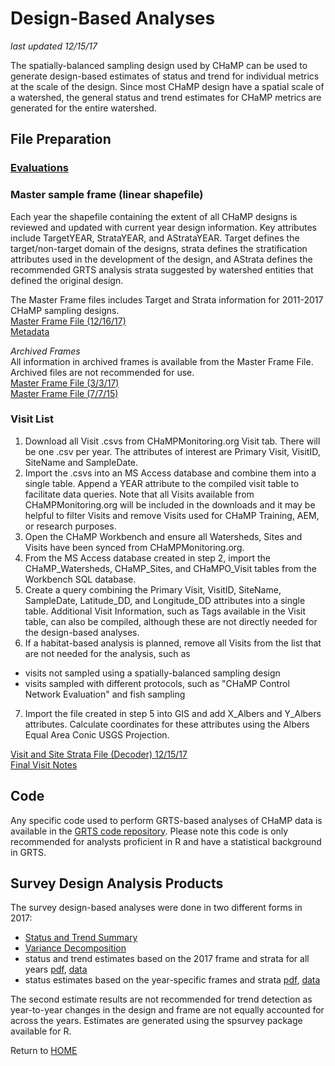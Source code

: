 

# Design-Based Analyses
*last updated 12/15/17* 

The spatially-balanced sampling design used by CHaMP can be used to generate design-based estimates of status and trend for individual metrics at the scale of the design. Since most CHaMP design have a spatial scale of a watershed, the general status and trend estimates for CHaMP metrics are generated for the entire watershed.  

## File Preparation

### [Evaluations](Design_Evaluations.md)

### Master sample frame (linear shapefile)
Each year the shapefile containing the extent of all CHaMP designs is reviewed and updated with current year design information.  Key attributes include TargetYEAR, StrataYEAR, and AStrataYEAR. Target defines the target/non-target domain of the designs, strata defines the stratification attributes used in the development of the design, and AStrata defines the recommended GRTS analysis strata suggested by watershed entities that defined the original design.  

The Master Frame files includes Target and Strata information for 2011-2017 CHaMP sampling designs.  
[Master Frame File (12/16/17)](https://www.dropbox.com/s/jm39n90abgx1t8h/MasterFrame_20171216.zip?dl=0)  
[Metadata](https://www.dropbox.com/s/x03szgqbx8qzvam/FrameMetadata_20171216.xlsx?dl=0)

*Archived Frames*  
All information in archived frames is available from the Master Frame File. Archived files are not recommended for use.  
[Master Frame File (3/3/17)](https://www.dropbox.com/s/ykzij6bfvorqg2k/CHaMP_Frames_All_20170303.zip?dl=0)  
[Master Frame File (7/7/15)](https://www.dropbox.com/s/6dtyi71lexixqrx/CHaMP_Frames_All_20150707.zip?dl=0)  

### Visit List
1. Download all Visit .csvs from CHaMPMonitoring.org Visit tab. There will be one .csv per year. The attributes of interest are Primary Visit, VisitID, SiteName and SampleDate. 
2. Import the .csvs into an MS Access database and combine them into a single table. Append a YEAR attribute to the compiled visit table to facilitate data queries. Note that all Visits available from CHaMPMonitoring.org will be included in the downloads and it may be helpful to filter Visits and remove Visits used for CHaMP Training, AEM, or research purposes.
3. Open the CHaMP Workbench and ensure all Watersheds, Sites and Visits have been synced from CHaMPMonitoring.org.
4. From the MS Access database created in step 2, import the CHaMP_Watersheds, CHaMP_Sites, and CHaMPO_Visit tables from the Workbench SQL database.  
5. Create a query combining the Primary Visit, VisitID, SiteName, SampleDate, Latitude_DD, and Longitude_DD attributes into a single table. Additional Visit Information, such as Tags available in the Visit table, can also be compiled, although these are not directly needed for the design-based analyses.
6. If a habitat-based analysis is planned, remove all Visits from the list that are not needed for the analysis, such as
* visits not sampled using a spatially-balanced sampling design
* visits sampled with different protocols, such as "CHaMP Control Network Evaluation" and fish sampling
7. Import the file created in step 5 into GIS and add X_Albers and Y_Albers attributes.  Calculate coordinates for these attributes using the Albers Equal Area Conic USGS Projection.

[Visit and Site Strata File (Decoder) 12/15/17](https://www.dropbox.com/s/98g9cv839lbllfo/CHaMP_Visits_Decoder_20171215.xlsx?dl=0)  
[Final Visit Notes](https://docs.google.com/spreadsheets/d/1OPYQjjWmyjCrZo35BWjmRJP82Widy9DHxiyym-6iqdg/edit?usp=sharing)

## Code  
Any specific code used to perform GRTS-based analyses of CHaMP data is available in the [GRTS code repository](https://southforkresearch.github.io/CHaMP-Status-and-Trend-Roll-Ups/). Please note this code is only recommended for analysts proficient in R and have a statistical background in GRTS.  

## Survey Design Analysis Products

The survey design-based analyses were done in two different forms in 2017: 
* [Status and Trend Summary](https://www.dropbox.com/s/xw2g5ngojuideln/CHaMP%20Metric%20Status%20and%20Trend%202011_2017.pdf?dl=0)
* [Variance Decomposition](https://www.dropbox.com/s/fubr0xn118n24dx/CHaMP%20Variance%20Decomposition_All%20CHaMP%20Metrics.jpg?dl=0)
* status and trend estimates based on the 2017 frame and strata for all years [pdf](https://www.dropbox.com/s/ix14rmf95s31grg/2011-2017%20CHaMP%20Status%20and%20Trend_2017Frame.pdf?dl=0), [data](https://www.dropbox.com/s/pild63rwqc9j1tq/2011-2017%20CHaMP%20Status%20and%20Trend_2017SameFrame.csv?dl=0)  
* status estimates based on the year-specific frames and strata [pdf](https://www.dropbox.com/s/di6iryfe5jhoodv/2011_2017_CHaMP_Status_and_Trend.pdf?dl=0), [data](https://www.dropbox.com/s/9vhi68ozz057tcp/2011_2017_CHaMP_Status_and_Trend.csv?dl=0)  

The second estimate results are not recommended for trend detection as year-to-year changes in the design and frame are not equally accounted for across the years. Estimates are generated using the spsurvey package available for R.

Return to [HOME](README.md)
